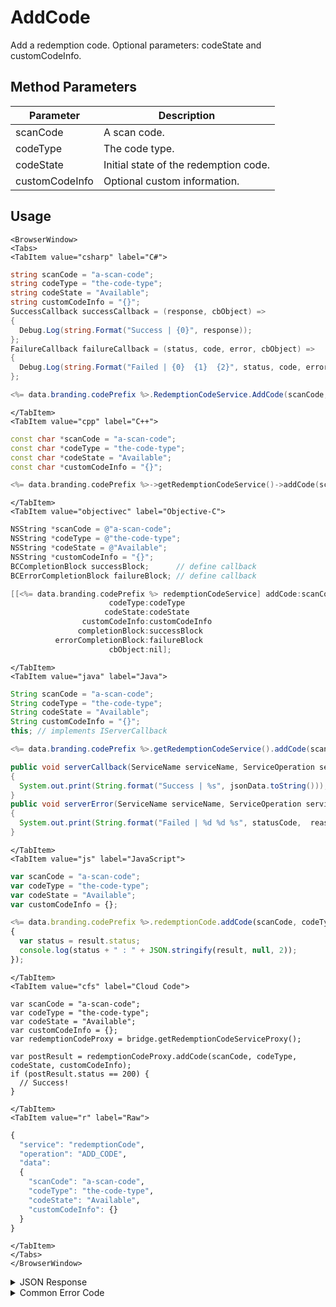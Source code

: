 # AddCode

Add a redemption code. Optional parameters: codeState and customCodeInfo.


<PartialServop service_name="redemptionCode" operation_name="ADD_CODE" />

## Method Parameters
Parameter | Description
--------- | -----------
scanCode | A scan code.
codeType | The code type.
codeState | Initial state of the redemption code.
customCodeInfo | Optional custom information.

## Usage

```mdx-code-block
<BrowserWindow>
<Tabs>
<TabItem value="csharp" label="C#">
```

```csharp
string scanCode = "a-scan-code";
string codeType = "the-code-type";
string codeState = "Available";
string customCodeInfo = "{}";
SuccessCallback successCallback = (response, cbObject) =>
{
  Debug.Log(string.Format("Success | {0}", response));
};
FailureCallback failureCallback = (status, code, error, cbObject) =>
{
  Debug.Log(string.Format("Failed | {0}  {1}  {2}", status, code, error));
};

<%= data.branding.codePrefix %>.RedemptionCodeService.AddCode(scanCode, codeType, codeState, customCodeInfo, successCallback, failureCallback);
```

```mdx-code-block
</TabItem>
<TabItem value="cpp" label="C++">
```

```cpp
const char *scanCode = "a-scan-code";
const char *codeType = "the-code-type";
const char *codeState = "Available";
const char *customCodeInfo = "{}";

<%= data.branding.codePrefix %>->getRedemptionCodeService()->addCode(scanCode, codeType, codeState, customCodeInfo, this);
```

```mdx-code-block
</TabItem>
<TabItem value="objectivec" label="Objective-C">
```

```objectivec
NSString *scanCode = @"a-scan-code";
NSString *codeType = @"the-code-type";
NSString *codeState = @"Available";
NSString *customCodeInfo = "{}";
BCCompletionBlock successBlock;      // define callback
BCErrorCompletionBlock failureBlock; // define callback

[[<%= data.branding.codePrefix %> redemptionCodeService] addCode:scanCode
                      codeType:codeType
                     codeState:codeState
                customCodeInfo:customCodeInfo
               completionBlock:successBlock
          errorCompletionBlock:failureBlock
                      cbObject:nil];
```

```mdx-code-block
</TabItem>
<TabItem value="java" label="Java">
```

```java
String scanCode = "a-scan-code";
String codeType = "the-code-type";
String codeState = "Available";
String customCodeInfo = "{}";
this; // implements IServerCallback

<%= data.branding.codePrefix %>.getRedemptionCodeService().addCode(scanCode, codeType, codeState, customCodeInfo, this);

public void serverCallback(ServiceName serviceName, ServiceOperation serviceOperation, JSONObject jsonData)
{
  System.out.print(String.format("Success | %s", jsonData.toString()));
}
public void serverError(ServiceName serviceName, ServiceOperation serviceOperation, int statusCode, int reasonCode, String jsonError)
{
  System.out.print(String.format("Failed | %d %d %s", statusCode,  reasonCode, jsonError.toString()));
}
```

```mdx-code-block
</TabItem>
<TabItem value="js" label="JavaScript">
```

```javascript
var scanCode = "a-scan-code";
var codeType = "the-code-type";
var codeState = "Available";
var customCodeInfo = {};

<%= data.branding.codePrefix %>.redemptionCode.addCode(scanCode, codeType, codeState, customCodeInfo, result =>
{
  var status = result.status;
  console.log(status + " : " + JSON.stringify(result, null, 2));
});
```

```mdx-code-block
</TabItem>
<TabItem value="cfs" label="Cloud Code">
```

```cfscript
var scanCode = "a-scan-code";
var codeType = "the-code-type";
var codeState = "Available";
var customCodeInfo = {};
var redemptionCodeProxy = bridge.getRedemptionCodeServiceProxy();

var postResult = redemptionCodeProxy.addCode(scanCode, codeType, codeState, customCodeInfo);
if (postResult.status == 200) {
  // Success!
}
```

```mdx-code-block
</TabItem>
<TabItem value="r" label="Raw">
```

```r
{
  "service": "redemptionCode",
  "operation": "ADD_CODE",
  "data":
  {
    "scanCode": "a-scan-code",
    "codeType": "the-code-type",
    "codeState": "Available",
    "customCodeInfo": {}
  }
}
```

```mdx-code-block
</TabItem>
</Tabs>
</BrowserWindow>
```

<details>
<summary>JSON Response</summary>

```json
{
  "data": {
    "gameId": "23782",
    "scanCode": "a-scan-code",
    "codeType": "ct",
    "redemptionCodeId": "7379b058-8669-4199-b4bb-712f1e77ea8e",
    "version": 1,
    "codeState": "Inactive",
    "customCodeInfo": {},
    "customRedemptionInfo": {},
    "redeemedByProfileId": null,
    "redeemedByProfileName": null,
    "invalidationReason": null,
    "createdAt": 1655483646387,
    "activatedAt": 1655483646387,
    "redeemedAt": null,
    "invalidatedAt": null,
    "updatedAt": 1655483646387
  },
  "status": 200
}
```
</details>

<details>
<summary>Common Error Code</summary>

### Status Codes
Code | Name | Description
---- | ---- | -----------
40399 | REDEMPTION_CODE_TYPE_NOT_FOUND | The specified code type was not found
40753 | REDEMPTION_CODE_TYPE_DISABLED | Invalid code. Redemption code type has been disabled

</details>


